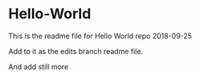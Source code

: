 # Hello-World

This is the readme file for Hello World repo 2018-09-25

Add to it as the edits branch readme file.

And add still more 




